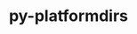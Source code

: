 ---
title: "py-platformdirs"
layout: cache
categories: [package, develop-2023-08-13]
meta: {"versions": ["3.5.3"], "compilers": ["gcc@=11.1.0", "gcc@=7.3.1"], "oss": ["amzn2", "ubuntu20.04"], "platforms": ["linux"], "targets": ["aarch64", "neoverse_n1", "ppc64le", "x86_64_v3"], "stacks": ["aws-isc", "aws-isc-aarch64", "data-vis-sdk", "e4s", "e4s-power", "root"], "num_specs": 11, "num_specs_by_stack": {"aws-isc-aarch64": 2, "root": 11, "aws-isc": 1, "e4s-power": 3, "e4s": 4, "data-vis-sdk": 1}}
spec_details: [{"hash": "e4z7mvugebvxdaqluajhhmn3be2344iz", "compiler": "gcc@=7.3.1", "versions": ["3.5.3"], "os": "amzn2", "platform": "linux", "target": "aarch64", "variants": ["build_system=python_pip", "~wheel"], "stacks": ["aws-isc-aarch64", "root"], "size": "-", "tarball": "https://binaries.spack.io/develop-2023-08-13/build_cache/linux-amzn2-aarch64/gcc-7.3.1/py-platformdirs-3.5.3/linux-amzn2-aarch64-gcc-7.3.1-py-platformdirs-3.5.3-e4z7mvugebvxdaqluajhhmn3be2344iz.spack"}, {"hash": "vzz3tzn7gdic5n5csc6m25c4yegx5bft", "compiler": "gcc@=7.3.1", "versions": ["3.5.3"], "os": "amzn2", "platform": "linux", "target": "neoverse_n1", "variants": ["build_system=python_pip", "~wheel"], "stacks": ["aws-isc-aarch64", "root"], "size": "-", "tarball": "https://binaries.spack.io/develop-2023-08-13/build_cache/linux-amzn2-neoverse_n1/gcc-7.3.1/py-platformdirs-3.5.3/linux-amzn2-neoverse_n1-gcc-7.3.1-py-platformdirs-3.5.3-vzz3tzn7gdic5n5csc6m25c4yegx5bft.spack"}, {"hash": "ykv36fd527c4zup3e32q57nzrir5srfn", "compiler": "gcc@=7.3.1", "versions": ["3.5.3"], "os": "amzn2", "platform": "linux", "target": "x86_64_v3", "variants": ["build_system=python_pip", "~wheel"], "stacks": ["root", "aws-isc"], "size": "-", "tarball": "https://binaries.spack.io/develop-2023-08-13/build_cache/linux-amzn2-x86_64_v3/gcc-7.3.1/py-platformdirs-3.5.3/linux-amzn2-x86_64_v3-gcc-7.3.1-py-platformdirs-3.5.3-ykv36fd527c4zup3e32q57nzrir5srfn.spack"}, {"hash": "brn3ha4nomm3kyo4akudansne2byfww3", "compiler": "gcc@=11.1.0", "versions": ["3.5.3"], "os": "ubuntu20.04", "platform": "linux", "target": "ppc64le", "variants": ["build_system=python_pip", "~wheel"], "stacks": ["e4s-power", "root"], "size": "-", "tarball": "https://binaries.spack.io/develop-2023-08-13/build_cache/linux-ubuntu20.04-ppc64le/gcc-11.1.0/py-platformdirs-3.5.3/linux-ubuntu20.04-ppc64le-gcc-11.1.0-py-platformdirs-3.5.3-brn3ha4nomm3kyo4akudansne2byfww3.spack"}, {"hash": "o7hyt3cmzsd2azuw7it7yvvbkivfug6j", "compiler": "gcc@=11.1.0", "versions": ["3.5.3"], "os": "ubuntu20.04", "platform": "linux", "target": "ppc64le", "variants": ["build_system=python_pip", "~wheel"], "stacks": ["e4s-power", "root"], "size": "-", "tarball": "https://binaries.spack.io/develop-2023-08-13/build_cache/linux-ubuntu20.04-ppc64le/gcc-11.1.0/py-platformdirs-3.5.3/linux-ubuntu20.04-ppc64le-gcc-11.1.0-py-platformdirs-3.5.3-o7hyt3cmzsd2azuw7it7yvvbkivfug6j.spack"}, {"hash": "jecaiikch62a4ljia4zk5zemowd2m7bk", "compiler": "gcc@=11.1.0", "versions": ["3.5.3"], "os": "ubuntu20.04", "platform": "linux", "target": "ppc64le", "variants": ["build_system=python_pip", "~wheel"], "stacks": ["e4s-power", "root"], "size": "-", "tarball": "https://binaries.spack.io/develop-2023-08-13/build_cache/linux-ubuntu20.04-ppc64le/gcc-11.1.0/py-platformdirs-3.5.3/linux-ubuntu20.04-ppc64le-gcc-11.1.0-py-platformdirs-3.5.3-jecaiikch62a4ljia4zk5zemowd2m7bk.spack"}, {"hash": "jxuyrdwgjwenvlk5zp7c6oxvxqgsnzx3", "compiler": "gcc@=11.1.0", "versions": ["3.5.3"], "os": "ubuntu20.04", "platform": "linux", "target": "x86_64_v3", "variants": ["build_system=python_pip", "~wheel"], "stacks": ["e4s", "root"], "size": "-", "tarball": "https://binaries.spack.io/develop-2023-08-13/build_cache/linux-ubuntu20.04-x86_64_v3/gcc-11.1.0/py-platformdirs-3.5.3/linux-ubuntu20.04-x86_64_v3-gcc-11.1.0-py-platformdirs-3.5.3-jxuyrdwgjwenvlk5zp7c6oxvxqgsnzx3.spack"}, {"hash": "2aszee5h4qi6ppt6jwo2udk4ocuqictv", "compiler": "gcc@=11.1.0", "versions": ["3.5.3"], "os": "ubuntu20.04", "platform": "linux", "target": "x86_64_v3", "variants": ["build_system=python_pip", "~wheel"], "stacks": ["root", "data-vis-sdk"], "size": "-", "tarball": "https://binaries.spack.io/develop-2023-08-13/build_cache/linux-ubuntu20.04-x86_64_v3/gcc-11.1.0/py-platformdirs-3.5.3/linux-ubuntu20.04-x86_64_v3-gcc-11.1.0-py-platformdirs-3.5.3-2aszee5h4qi6ppt6jwo2udk4ocuqictv.spack"}, {"hash": "yvcia5czaa7w5hkwjrh572s5s7qmq7ac", "compiler": "gcc@=11.1.0", "versions": ["3.5.3"], "os": "ubuntu20.04", "platform": "linux", "target": "x86_64_v3", "variants": ["build_system=python_pip", "~wheel"], "stacks": ["e4s", "root"], "size": "-", "tarball": "https://binaries.spack.io/develop-2023-08-13/build_cache/linux-ubuntu20.04-x86_64_v3/gcc-11.1.0/py-platformdirs-3.5.3/linux-ubuntu20.04-x86_64_v3-gcc-11.1.0-py-platformdirs-3.5.3-yvcia5czaa7w5hkwjrh572s5s7qmq7ac.spack"}, {"hash": "a4tzaagzygunfz2hvbgjppdj2mzpnlcn", "compiler": "gcc@=11.1.0", "versions": ["3.5.3"], "os": "ubuntu20.04", "platform": "linux", "target": "x86_64_v3", "variants": ["build_system=python_pip", "~wheel"], "stacks": ["e4s", "root"], "size": "-", "tarball": "https://binaries.spack.io/develop-2023-08-13/build_cache/linux-ubuntu20.04-x86_64_v3/gcc-11.1.0/py-platformdirs-3.5.3/linux-ubuntu20.04-x86_64_v3-gcc-11.1.0-py-platformdirs-3.5.3-a4tzaagzygunfz2hvbgjppdj2mzpnlcn.spack"}, {"hash": "rphrduor22x5c4sxfxa7ltnoyryxatlp", "compiler": "gcc@=11.1.0", "versions": ["3.5.3"], "os": "ubuntu20.04", "platform": "linux", "target": "x86_64_v3", "variants": ["build_system=python_pip", "~wheel"], "stacks": ["e4s", "root"], "size": "-", "tarball": "https://binaries.spack.io/develop-2023-08-13/build_cache/linux-ubuntu20.04-x86_64_v3/gcc-11.1.0/py-platformdirs-3.5.3/linux-ubuntu20.04-x86_64_v3-gcc-11.1.0-py-platformdirs-3.5.3-rphrduor22x5c4sxfxa7ltnoyryxatlp.spack"}]
---